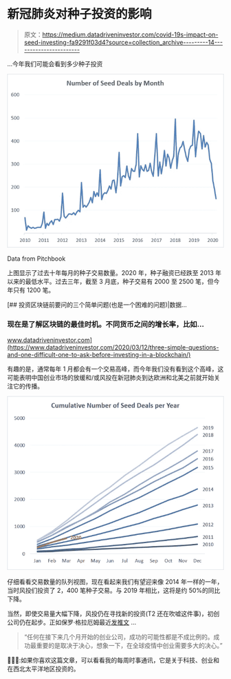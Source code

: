 # 新冠肺炎对种子投资的影响

> 原文：<https://medium.datadriveninvestor.com/covid-19s-impact-on-seed-investing-fa9291f03d4?source=collection_archive---------14----------------------->

…今年我们可能会看到多少种子投资

![](img/8f3c7b980ee429e715ee30293d85bbf5.png)

Data from Pitchbook

上图显示了过去十年每月的种子交易数量。2020 年，种子融资已经跌至 2013 年以来的最低水平。过去三年，截至 3 月底，种子交易有 2000 至 2500 笔，但今年只有 1200 笔。

[](https://www.datadriveninvestor.com/2020/03/12/three-simple-questions-and-one-difficult-one-to-ask-before-investing-in-a-blockchain/) [## 投资区块链前要问的三个简单问题(也是一个困难的问题)|数据…

### 现在是了解区块链的最佳时机。不同货币之间的增长率，比如…

www.datadriveninvestor.com](https://www.datadriveninvestor.com/2020/03/12/three-simple-questions-and-one-difficult-one-to-ask-before-investing-in-a-blockchain/) 

有趣的是，通常每年 1 月都会有一个交易高峰，而今年我们没有看到这个高峰，这可能表明中国创业市场的放缓和/或风投在新冠肺炎到达欧洲和北美之前就开始关注它的传播。

![](img/4431fefe540308faa0231bc55740e38a.png)

仔细看看交易数量的队列视图，现在看起来我们有望迎来像 2014 年一样的一年，当时风投们投资了 2，400 笔种子交易。与 2019 年相比，这将是约 50%的同比下降。

当然，即使交易量大幅下降，风投仍在寻找新的投资(T2 还在吹嘘这件事)，初创公司仍在起步。正如保罗·格拉厄姆最近[发推文](https://twitter.com/paulg/status/1245292019318210560?utm_campaign=The%20DL&utm_medium=email&utm_source=Revue%20newsletter) …

> “任何在接下来几个月开始的创业公司，成功的可能性都是不成比例的。成功最重要的是取决于决心，想象一下，在全球疫情中创业需要多大的决心。”

🙋🏻‍♂️:如果你喜欢这篇文章，可以看看我的每周时事通讯，它是关于科技、创业和在西北太平洋地区投资的。